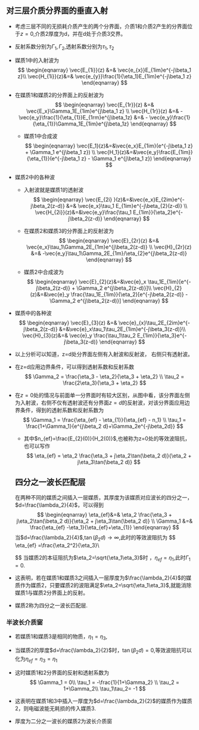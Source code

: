 ## 对三层介质分界面的垂直入射

+ 考虑三层不同的无损耗介质产生的两个分界面，介质1和介质2产生的分界面位于$z=0$,介质2厚度为d，并在d处于介质3交界。

+ 反射系数分别为$\Gamma_1,\Gamma_2$,透射系数分别为$\tau_1,\tau_2$

+ 媒质1中的入射波为
  $$
  \begin{eqnarray}
  \vec{E_{1i}}(z) &=& \vec{e_{x}}E_{1im}e^{-j\beta_1 z}\\
  \vec{H_{1i}}(z)&=& \vec{e_{y}}\frac{1}{\eta_1}E_{1im}e^{-j\beta_1 z}
  \end{eqnarray}
  $$

+ 在媒质1和媒质2的分界面上的反射波为
  $$
  \begin{eqnarray}
  \vec{E_{1r}}(z) &=&  \vec{E_x}\Gamma_1E_{1im}e^{j\beta_1 z} \\
  \vec{H_{1r}}(z) &=& - \vec{e_y}\frac{1}{\eta_{1}}E_{1rm}e^{j\beta_1z} &=& - \vec{e_y}\frac{1}{\eta_{1}}\Gamma_1E_{1im}e^{j\beta_1z} 
  \end{eqnarray}
  $$

  + 媒质1中合成波
    $$
    \begin{eqnarray}
    \vec{E_1}(z)&=&\vec{e_x}E_{1im}(e^{-j\beta_1 z} + \Gamma_1 e^{j\beta_1 z}) \\
    \vec{H_1}(z)&=&\vec{e_y}\frac{E_{1im}}{\eta_{1}}(e^{-j\beta_1 z} - \Gamma_1 e^{j\beta_1 z})
    \end{eqnarray}
    $$

+ 媒质2中的各种波

  + 入射波就是媒质1的透射波
    $$
    \begin{eqnarray}
    \vec{E_{2i} }(z)&=&\vec{e_x}E_{2im}e^{-j\beta_2(z-d)} &=& \vec{e_x}\tau_1 E_{1im}e^{-j\beta_{2}(z-d)}  \\
    \vec{H_{2i}}(z)&=&\vec{e_y}\frac{\tau_1 E_{1im}}{\eta_2}e^{-j\beta_2(z-d)}
    \end{eqnarray}
    $$

  + 在媒质2和媒质3的分界面上的反射波为
    $$
    \begin{eqnarray}
    \vec{E}_{2r}(z) &=& \vec{e_x}\tau_1\Gamma_2E_{1m}e^{j\beta_2(z-d)} \\
    \vec{H}_{2r}(z) &=& -\vec{e_y}\tau_1\Gamma_2E_{1m}/\eta_{2}e^{j\beta_2(z-d)}
    \end{eqnarray}
    $$

  + 媒质2中合成波为
    $$
    \begin{eqnarray}
    \vec{E}_{2}(z)&=&\vec{e}_x \tau_1E_{1im}[e^{-j\beta_2(z-d)} + \Gamma_2 e^{j\beta_2(z-d)}]\\
    \vec{H}_{2}(z)&=&\vec{e}_y \frac{\tau_1E_{1im}}{\eta_2}[e^{-j\beta_2(z-d)} - \Gamma_2 e^{j\beta_2(z-d)}]
    \end{eqnarray}
    $$

+ 媒质中的各种波
  $$
  \begin{eqnarray}
  \vec{E}_{3}(z) &=& \vec{e}_{x}\tau_2E_{2im}e^{-j\beta_2(z-d)} &=&\vec{e}_x\tau_1\tau_2E_{1im}e^{-j\beta_3(z-d)}\\
  \vec{H}_{3}(z)&=& \vec{e}_y \frac{\tau_1\tau_2 E_{1im}}{\eta_3}e^{-j\beta_3(z-d)}
  \end{eqnarray}
  $$

+ 以上分析可以知道，z=d处分界面左侧有入射波和反射波， 右侧只有透射波。

+ 在z=d应用边界条件，可以得到透射系数和反射系数
  $$
  \Gamma_2 = \frac{\eta_3 - \eta_2}{\eta_3 + \eta_2} \\
  \tau_2 = \frac{2\eta_3}{\eta_3 + \eta_2}
  $$

+ 在$z=0$处的情况与前面单一分界面时有较大区别，从图中看，该分界面左侧为入射波，右侧不仅有透射波还有分界面$z=d$的反射波，对该分界面应用边界条件，得到的透射系数和反射系数为
  $$
  \Gamma_1 = \frac{\eta_{ef} - \eta_{1}}{\eta_{ef} - n_1} \\
  \tau_1 = \frac{1+\Gamma_1}{e^{j\beta_2 d}+\Gamma_2e^{-j\beta_2d}}
  $$

  + 其中$n_{ef}=\frac{E_{2}(0)}{H_2(0)}$,也被称为z=0处的等效波阻抗，也可以写作
    $$
    \eta_{ef} = \eta_2 \frac{\eta_3 + j\eta_2\tan(\beta_2 d)}{\eta_2 + j\eta_3\tan(\beta_2 d)}
    $$

  

  

  ## 四分之一波长匹配层

  在两种不同的媒质之间插入一层媒质，其厚度为该媒质对应波长的四分之一，$d=\frac{\lambda_2}{4}$，可以得到
  $$
  \begin{eqnarray}
  \eta_{ef}&=& \eta_2 \frac{\eta_3 + j\eta_2\tan(\beta_2 d)}{\eta_2 + j\eta_3\tan(\beta_2 d)} \\
  \Gamma_1 &=& \frac{\eta_{ef} -\eta_1}{\eta_{ef}+\eta_{1}}
  \end{eqnarray}
  $$
  当$d=\frac{\lambda_2}{4}$,$\tan(\beta_2d) \to \infty$,此时的等效波阻抗为
  $$
  \eta_{ef} =\frac{\eta_2^2}{\eta_3}\\
  $$
  当媒质2的本征阻抗为$\eta_2=\sqrt{\eta_1\eta_3}$时 ，$\eta_{ef}  = \eta_1$,此时$\Gamma_1 = 0$.

+ 这表明，若在媒质1和媒质3之间插入一层厚度为$\frac{\lambda_2}{4}$的媒质作为媒质2，只要媒质2的波阻满足$\eta_2=\sqrt{\eta_1\eta_3}$,就能消除媒质1与媒质2分界面上的反射。

+ 媒质2称为四分之一波长匹配层.



### 半波长介质窗

+ 若媒质1和媒质3是相同的物质，$\eta_1 = \eta_3$,

+  当媒质2的厚度$d=\frac{\lambda_2}{2}$时，$\tan(\beta_2 d) = 0$,等效波阻抗可以化为$\eta_{ef} = \eta_3 =\eta_1$

+ 这时媒质1和2分界面的反射和透射系数为
  $$
  \Gamma_1 = 0\\
  \tau_1 = -\frac{1}{1+\Gamma_2} \\
  \tau_2 = 1+\Gamma_2\\
  \tau_1\tau_2= -1
  $$

+ 这表明在媒质1和3中插入一厚度为$d=\frac{\lambda_2}{2}$的媒质作为媒质2，则电磁波能无耗损的传入媒质3.

+ 厚度为二分之一波长的媒质2为波长介质窗

